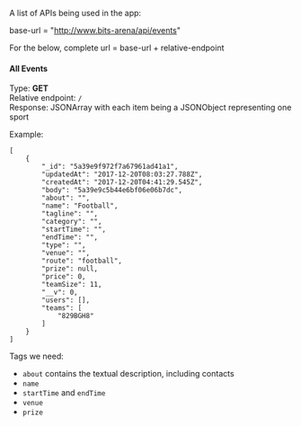 A list of APIs being used in the app:

base-url = "http://www.bits-arena/api/events"

For the below,
complete url = base-url + relative-endpoint

#### All Events

Type: **GET**  
Relative endpoint: `/`  
Response: JSONArray with each item being a JSONObject representing one sport

Example:
```
[
    {
        "_id": "5a39e9f972f7a67961ad41a1",
        "updatedAt": "2017-12-20T08:03:27.788Z",
        "createdAt": "2017-12-20T04:41:29.545Z",
        "body": "5a39e9c5b44e6bf06e06b7dc",
        "about": "",
        "name": "Football",
        "tagline": "",
        "category": "",
        "startTime": "",
        "endTime": "",
        "type": "",
        "venue": "",
        "route": "football",
        "prize": null,
        "price": 0,
        "teamSize": 11,
        "__v": 0,
        "users": [],
        "teams": [
            "829BGH8"
        ]
    }
]
```

Tags we need:
* `about` contains the textual description, including contacts
* `name`
* `startTime` and `endTime`
* `venue`
* `prize`
